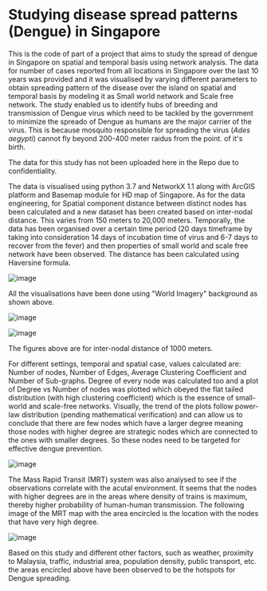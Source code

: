 # Studying disease spread patterns (Dengue) in Singapore

This is the code of part of a project that aims to study the spread of dengue in Singapore on spatial and temporal basis using network analysis. The data for number of cases reported from all locations in Singapore over the last 10 years was provided and it was visualised by varying different parameters to obtain spreading pattern of the disease over the island on spatial and temporal basis by modeling it as Small world network and Scale free network. The study enabled us to identify hubs of breeding and transmission of Dengue virus which need to be tackled by the government to minimize the spreado of Dengue as humans are the major carrier of the virus. This is because mosquito responsible for spreading the virus (*Ades aegypti*) cannot fly beyond 200-400 meter raidus from the point. of it's birth.  

The data for this study has not been uploaded here in the Repo due to confidentiality.

The data is visualised using python 3.7 and NetworkX 1.1 along with ArcGIS platform and Basemap module for HD map of Singapore. 
As for the data engineering, for Spatial component distance between distinct nodes has been calculated and a new dataset has been created based on inter-nodal distance. This varies from 150 meters to 20,000 meters. Temporally, the data has been organised over a certain time period (20 days timeframe by taking into consideration 14 days of incubation time of virus and 6-7 days to recover from the fever) and then properties of small world and scale free network have been observed. The distance has been calculated using Haversine formula. 

![image](https://user-images.githubusercontent.com/71308636/128586584-85778458-cbb0-4651-bc44-3b564143d891.png)

All the visualisations have been done using "World Imagery" background as shown above.

![image](https://user-images.githubusercontent.com/71308636/128587086-34a8cde9-0b3f-48ed-bab9-c97a10d69a27.png)

![image](https://user-images.githubusercontent.com/71308636/128587092-2c6d39f0-2a0d-45da-a4ef-31057eea71f5.png)

The figures above are for inter-nodal distance of 1000 meters.

For different settings, temporal and spatial case, values calculated are: Number of nodes, Number of Edges, Average Clustering Coefficient and Number of Sub-graphs. Degree of every node was calculated too and a plot of Degree vs Number of nodes was plotted which obeyed the flat tailed distribution (with high clustering coefficient) which is the essence of small-world and scale-free networks. Visually, the trend of the plots follow power-law distribution (pending mathematical verification) and can allow us to conclude that there are few nodes which have a larger degree meaning those nodes with higher degree are strategic nodes which are connected to the ones with smaller degrees. So these nodes need to be targeted for effective dengue prevention. 

![image](https://user-images.githubusercontent.com/71308636/128587180-a54fc9c5-7ab7-4563-9b6a-1a347243346f.png)

The Mass Rapid Transit (MRT) system was also analysed to see if the observations correlate with the acutal environment. It seems that the nodes with higher degrees are in the areas where density of trains is maximum, thereby higher probability of human-human transmission. The following image of the MRT map with the area encircled is the location with the nodes that have very high degree.  

![image](https://user-images.githubusercontent.com/71308636/128587214-2325961a-da51-48c0-8cbb-d609cf32434b.png)

Based on this study and different other factors, such as weather, proximity to Malaysia, traffic, industrial area, population density, public transport, etc. the areas encircled above have been observed to be the hotspots for Dengue spreading. 
